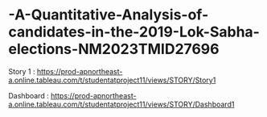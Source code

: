 # -A-Quantitative-Analysis-of-candidates-in-the-2019-Lok-Sabha-elections-NM2023TMID27696

Story 1 : https://prod-apnortheast-a.online.tableau.com/t/studentatproject11/views/STORY/Story1

Dashboard : https://prod-apnortheast-a.online.tableau.com/t/studentatproject11/views/STORY/Dashboard1
